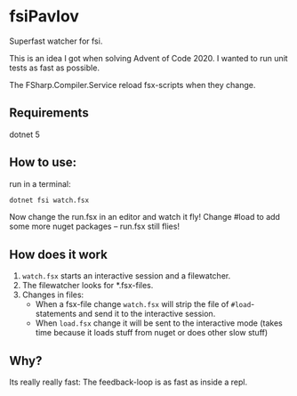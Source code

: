 # fsiPavlov
Superfast watcher for fsi.

This is an idea I got when solving Advent of Code 2020. I wanted to run unit tests as fast as possible.

The FSharp.Compiler.Service reload fsx-scripts when they change.

## Requirements

dotnet 5

## How to use:
run in a terminal: 
``` bash
dotnet fsi watch.fsx
```

Now change the run.fsx in an editor and watch it fly!
Change #load to add some more nuget packages – run.fsx still flies!

## How does it work
1. `watch.fsx` starts an interactive session and a filewatcher.
2. The filewatcher looks for \*.fsx-files.
3. Changes in files:
   * When a fsx-file change `watch.fsx` will strip the file of `#load`-statements and send it to the interactive session.
   * When `load.fsx` change it will be sent to the interactive mode (takes time because it loads stuff from nuget or does other slow stuff)

## Why? 
Its really really fast: The feedback-loop is as fast as inside a repl.
